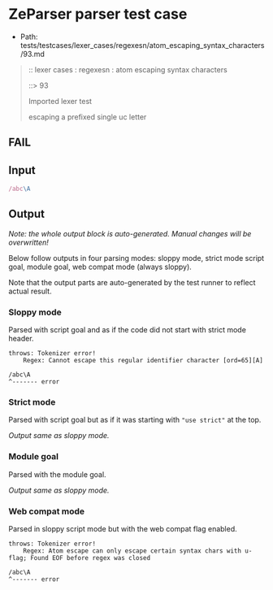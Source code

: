 # ZeParser parser test case

- Path: tests/testcases/lexer_cases/regexesn/atom_escaping_syntax_characters/93.md

> :: lexer cases : regexesn : atom escaping syntax characters
>
> ::> 93
>
> Imported lexer test
>
> escaping a prefixed single uc letter

## FAIL

## Input

`````js
/abc\A
`````

## Output

_Note: the whole output block is auto-generated. Manual changes will be overwritten!_

Below follow outputs in four parsing modes: sloppy mode, strict mode script goal, module goal, web compat mode (always sloppy).

Note that the output parts are auto-generated by the test runner to reflect actual result.

### Sloppy mode

Parsed with script goal and as if the code did not start with strict mode header.

`````
throws: Tokenizer error!
    Regex: Cannot escape this regular identifier character [ord=65][A]

/abc\A
^------- error
`````

### Strict mode

Parsed with script goal but as if it was starting with `"use strict"` at the top.

_Output same as sloppy mode._

### Module goal

Parsed with the module goal.

_Output same as sloppy mode._

### Web compat mode

Parsed in sloppy script mode but with the web compat flag enabled.

`````
throws: Tokenizer error!
    Regex: Atom escape can only escape certain syntax chars with u-flag; Found EOF before regex was closed

/abc\A
^------- error
`````

